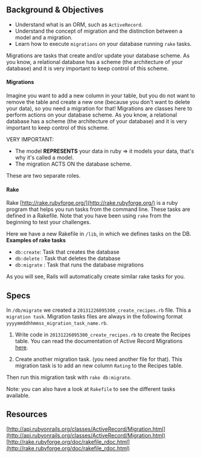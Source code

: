 ## Background & Objectives

- Understand what is an ORM, such as `ActiveRecord`.
- Understand the concept of migration and the distinction between a model and a migration.
- Learn how to execute `migrations` on your database running `rake` tasks.

Migrations are tasks that create and/or update your database scheme. As you know, a relational database has a scheme (the architecture of your database) and it is very important to keep control of this scheme.

#### Migrations
Imagine you want to add a new column in your table, but you do not want to remove the table and create a new one (because you don't want to delete your data), so you need a migration for that! Migrations are classes here to perform actions on your database scheme. As you know, a relational database has a scheme (the architecture of your database) and it is very important to keep control of this scheme.

VERY IMPORTANT: 

- The model **REPRESENTS** your data in ruby => it models your data, that's why it's called a model. 
- The migration ACTS ON the database scheme. 

These are two separate roles.

#### Rake
Rake [http://rake.rubyforge.org/](http://rake.rubyforge.org/) is a ruby program that helps you run tasks from the command line. These tasks are defined in a Rakefile. Note that you have been using `rake` from the beginning to test your challenges. 

Here we have a new Rakefile in `/lib`, in which we defines tasks on the DB. **Examples of rake tasks**

* `db:create`: Task that creates the database
* `db:delete` : Task that deletes the database
* `db:migrate` : Task that runs the database migrations

As you will see, Rails will automatically create similar rake tasks for you. 

## Specs 

In `/db/migrate` we created a `20131226095300_create_recipes.rb` file. This a `migration task`. Migration tasks files are always in the following format `yyyymmddhhmmss_migration_task_name.rb`.

1. Write code in `20131226095300_create_recipes.rb` to create the Recipes table. You can read the documentation of Active Record Migrations [here](http://api.rubyonrails.org/classes/ActiveRecord/Migration.html).

2. Create another migration task. (you need another file for that). This migration task is to add an new column `Rating` to the Recipes table.
 
Then run this migration task with `rake db:migrate`.

Note: you can also have a look at `Rakefile` to see the different tasks available.


## Resources

[http://api.rubyonrails.org/classes/ActiveRecord/Migration.html](http://api.rubyonrails.org/classes/ActiveRecord/Migration.html)
[http://rake.rubyforge.org/doc/rakefile_rdoc.html](http://rake.rubyforge.org/doc/rakefile_rdoc.html)